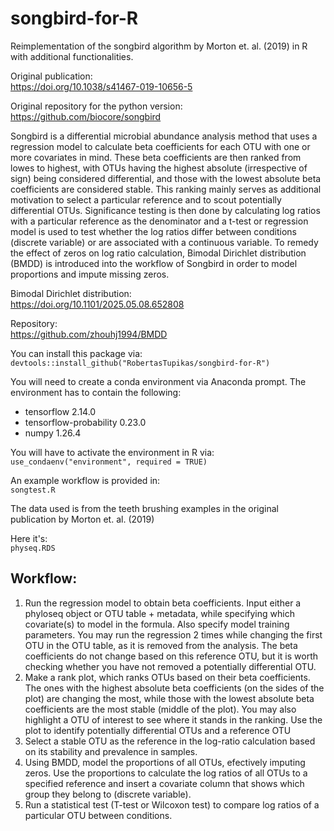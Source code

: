 # songbird-for-R

Reimplementation of the songbird algorithm by Morton et. al. (2019) in R with additional functionalities.

Original publication:  
https://doi.org/10.1038/s41467-019-10656-5

Original repository for the python version:  
https://github.com/biocore/songbird

Songbird is a differential microbial abundance analysis method that uses a regression model to calculate beta coefficients for each OTU with one or more covariates in mind. These beta coefficients are then ranked from lowes to highest, with OTUs having the highest absolute (irrespective of sign) being considered differential, and those with the lowest absolute beta coefficients are considered stable. This ranking mainly serves as additional motivation to select a particular reference and to scout potentially differential OTUs. Significance testing is then done by calculating log ratios with a particular reference as the denominator and a t-test or regression model is used to test whether the log ratios differ between conditions (discrete variable) or are associated with a continuous variable. To remedy the effect of zeros on log ratio calculation, Bimodal Dirichlet distribution (BMDD) is introduced into the workflow of Songbird in order to model proportions and impute missing zeros.

Bimodal Dirichlet distribution:  
https://doi.org/10.1101/2025.05.08.652808

Repository:  
https://github.com/zhouhj1994/BMDD

You can install this package via:  
`devtools::install_github("RobertasTupikas/songbird-for-R")`

You will need to create a conda environment via Anaconda prompt. The environment has to contain the following:  
- tensorflow 2.14.0  
- tensorflow-probability 0.23.0  
- numpy 1.26.4  

You will have to activate the environment in R via:
`use_condaenv("environment", required = TRUE)`

An example workflow is provided in:  
`songtest.R`

The data used is from the teeth brushing examples in the original publication by Morton et. al. (2019)

Here it's:  
`physeq.RDS`

## Workflow:

1. Run the regression model to obtain beta coefficients. Input either a phyloseq object or OTU table + metadata, while specifying which covariate(s) to model in the formula. Also specify model training parameters. You may run the regression 2 times while changing the first OTU in the OTU table, as it is removed from the analysis. The beta coefficients do not change based on this reference OTU, but it is worth checking whether you have not removed a potentially differential OTU.  
2. Make a rank plot, which ranks OTUs based on their beta coefficients. The ones with the highest absolute beta coefficients (on the sides of the plot) are changing the most, while those with the lowest absolute beta coefficients are the most stable (middle of the plot). You may also highlight a OTU of interest to see where it stands in the ranking. Use the plot to identify potentially differential OTUs and a reference OTU  
3. Select a stable OTU as the reference in the log-ratio calculation based on its stability and prevalence in samples.  
4. Using BMDD, model the proportions of all OTUs, efectively imputing zeros. Use the proportions to calculate the log ratios of all OTUs to a specified reference and insert a covariate column that shows which group they belong to (discrete variable).  
5. Run a statistical test (T-test or Wilcoxon test) to compare log ratios of a particular OTU between conditions.  
